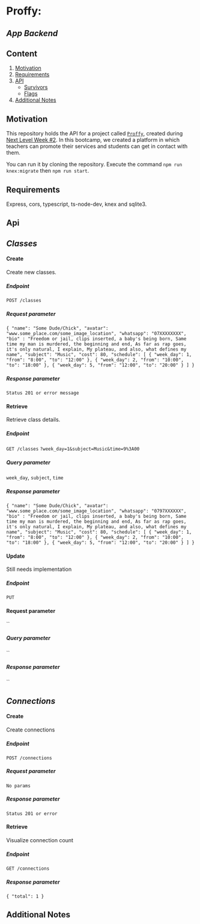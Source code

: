 # Proffy:
## *App Backend*

## Content

1. [Motivation](#Motivation) 
2. [Requirements](#Requirements)
3. [API](#API)
    - [Survivors](#Classes)
    - [Flags](#Connections)
4. [Additional Notes](#AdditionalNotes)

## Motivation

This repository holds the API for a project called [`Proffy`](https://proffys.vercel.app/), created during [Next Level Week #2](https://nextlevelweek.com/inscricao/2). In this bootcamp, we created a platform in which teachers can promote their services and students can get in contact with them.

You can run it by cloning the repository. Execute the command `npm run knex:migrate` then `npm run start`.

## Requirements

Express, cors, typescript, ts-node-dev, knex and sqlite3.

## Api
## *Classes*

#### Create
Create new classes.
##### Endpoint
`POST /classes`
##### Request parameter
`{
	"name": "Some Dude/Chick",
	"avatar": "www.some_place.com/some_image_location",
	"whatsapp": "07XXXXXXXX",
	"bio" : "Freedom or jail, clips inserted, a baby's being born, Same time my man is murdered, the beginning and end, As far as rap goes, it's only natural, I explain, My plateau, and also, what defines my name",
	"subject": "Music",
	"cost": 80,
	"schedule": [
	{ "week_day": 1, "from": "8:00", "to": "12:00" },
	{ "week_day": 2, "from": "10:00", "to": "18:00" },
	{ "week_day": 5, "from": "12:00", "to": "20:00" }
	]
}`
##### Response parameter
`Status 201 or error message`
#### Retrieve
Retrieve class details.
##### Endpoint
`GET /classes` `?week_day=1&subject=Music&time=9%3A00`
##### Query parameter
`week_day`, `subject`, `time`
##### Response parameter
`{
	"name": "Some Dude/Chick",
	"avatar": "www.some_place.com/some_image_location",
	"whatsapp": "0797XXXXXX",
	"bio" : "Freedom or jail, clips inserted, a baby's being born, Same time my man is murdered, the beginning and end, As far as rap goes, it's only natural, I explain, My plateau, and also, what defines my name",
	"subject": "Music",
	"cost": 80,
	"schedule": [
	{ "week_day": 1, "from": "8:00", "to": "12:00" },
	{ "week_day": 2, "from": "10:00", "to": "18:00" },
	{ "week_day": 5, "from": "12:00", "to": "20:00" }
	]
}`
#### Update
Still needs implementation
##### Endpoint
`PUT`
#### Request parameter
``
##### Query parameter
``
##### Response parameter
``

## *Connections*

#### Create
Create connections
##### Endpoint
`POST /connections`
##### Request parameter
`No params`
##### Response parameter
`Status 201 or error`
#### Retrieve
Visualize connection count
##### Endpoint
`GET /connections`
##### Response parameter
`{ "total": 1 }`

## Additional Notes
